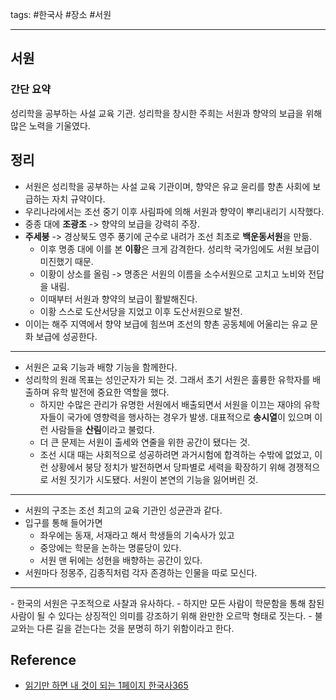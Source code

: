 tags: #한국사 #장소 #서원

<hr  />

## 서원

### 간단 요약
성리학을 공부하는 사설 교육 기관.
성리학을 창시한 주희는 서원과 향약의 보급을 위해 많은 노력을 기울였다.

## 정리
- 서원은 성리학을 공부하는 사설 교육 기관이며, 향약은 유교 윤리를 향촌 사회에  보급하는 자치 규약이다.
- 우리나라에서는 조선 중기 이후 사림파에 의해 서원과 향약이 뿌리내리기 시작했다.
- 중종  대에 **조광조** -> 향약의 보급을 강력히 주장.
- **주세붕** -> 경상북도 영주 풍기에 군수로 내려가 조선 최초로 **백운동서원**을 만듦.
	- 이후 명종 대에 이를 본 **이황**은 크게 감격한다. 성리학 국가임에도 서원 보급이 미진했기 때문.
	- 이황이 상소를 올림 -> 명종은 서원의 이름을 소수서원으로 고치고 노비와 전답을 내림.
	- 이때부터 서원과 향약의 보급이 활발해진다.
	- 이황 스스로 도산서당을 지었고 이후 도산서원으로 발전.
- 이이는 해주 지역에서 향약 보급에 힘쓰며 조선의 향촌 공동체에 어울리는 유교 문화 보급에 성공한다.

<hr  />

- 서원은 교육 기능과 배향 기능을 함께한다.
- 성리학의 원래 목표는 성인군자가 되는 것. 그래서 초기 서원은 훌륭한 유학자를 배출하며 유학 발전에 중요한 역할을 했다.
	- 하지만 수많은 관리가 유명한 서원에서 배출되면서 서원을 이끄는 재야의 유학자들이 국가에 영향력을 행사하는 경우가 발생. 대표적으로 **송시열**이 있으며 이런 사람들을 **산림**이라고 불렀다.
	- 더 큰 문제는 서원이 출세와 연줄을 위한 공간이 됐다는 것.
	- 조선 시대 때는 사회적으로 성공하려면 과거시험에 합격하는 수밖에 없었고, 이런 상황에서 붕당 정치가 발전하면서 당파별로 세력을 확장하기 위해 경쟁적으로 서원 짓기가 시도됐다. 서원이 본연의 기능을 잃어버린 것.

<hr />

- 서원의 구조는 조선 최고의 교육 기관인 성균관과 같다.
- 입구를 통해 들어가면 
	- 좌우에는 동재, 서재라고 해서 학생들의 기숙사가 있고
	- 중앙에는 학문을 논하는 명륜당이 있다.
	- 서원 맨 뒤에는 성현을 배향하는 공간이 있다.
- 서원마다 정몽주, 김종직처럼 각자 존경하는 인물을 따로 모신다.

<hr />
- 한국의 서원은 구조적으로 사찰과 유사하다.
- 하지만 모든 사람이 학문함을 통해 참된 사람이 될 수 있다는 상징적인 의미를 강조하기 위해 완만한 오르막 형태로 짓는다.
- 불교와는 다른 길을 걷는다는 것을 분명히 하기 위함이라고 한다.

##  Reference
- [읽기만 하면 내 것이 되는 1페이지 한국사365](http://www.yes24.com/Product/Goods/90460886)